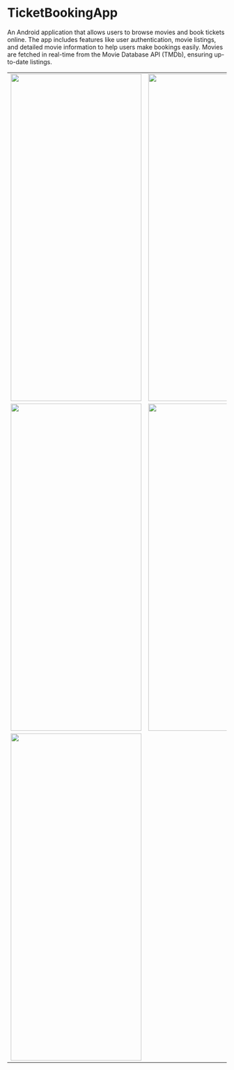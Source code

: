 # TicketBookingApp

An Android application that allows users to browse movies and book tickets online. The app includes features like user authentication, movie listings, and detailed movie information to help users make bookings easily. Movies are fetched in real-time from the Movie Database API (TMDb), ensuring up-to-date listings.

<table>
  <tr>
    <td><img src="https://github.com/user-attachments/assets/cfdff683-3273-47ef-838f-4b39e5234b68" width="300" height="750"></td>
    <td><img src="https://github.com/user-attachments/assets/0a6e04c0-494c-4616-81d1-d599d6b92502" width="300" height="750"></td>
  </tr>
  <tr>
    <td><img src="https://github.com/user-attachments/assets/2ec4abdf-3ed3-47cf-868e-6958e39abfa0" width="300" height="750"></td>
    <td><img src="https://github.com/user-attachments/assets/3f2be779-8d92-4782-be47-df0125b1e194" width="300" height="750"></td>
  </tr>
  <tr>
    <td><img src="https://github.com/user-attachments/assets/a0fcc882-219e-4abe-ba7d-d521e058e97a" width="300" height="750"></td>
  </tr>
</table>
